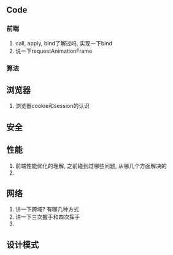 ## Code

### 前端

1. call, apply, bind了解过吗, 实现一下bind
2. 说一下requestAnimationFrame

### 算法



## 浏览器

1. 浏览器cookie和session的认识

## 安全



## 性能

1. 前端性能优化的理解, 之前碰到过哪些问题, 从哪几个方面解决的
2. 

## 网络

1. 讲一下跨域? 有哪几种方式
2. 讲一下三次握手和四次挥手
3. 

## 设计模式



